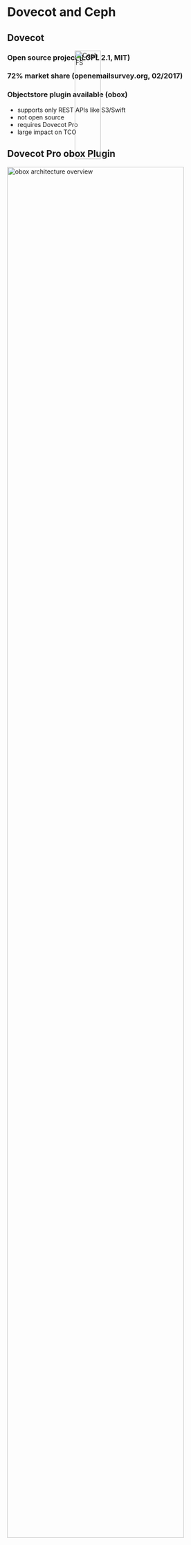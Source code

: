 <!-- .slide: data-state="section-break" id="section-break-4" data-timing="10s" -->
# Dovecot and Ceph


<!-- .slide: data-state="normal" id="librmb-dovecot" data-timing="20s" data-menu-title="Dovecot" -->
## Dovecot

<div>
    <img style="height: 25%; left: 40%; position: absolute" alt="CephFS"
         data-src="images/dovecot_logo.svg" />
</div>

### Open source project (LGPL 2.1, MIT) <!-- .element class="fragment" data-fragment-index="0"-->

### 72% market share (openemailsurvey.org, 02/2017) <!-- .element class="fragment" data-fragment-index="1"-->

### Objectstore plugin available (obox) <!-- .element class="fragment" data-fragment-index="2"-->
* supports only REST APIs like S3/Swift <!-- .element class="fragment" data-fragment-index="2"-->
* not open source <!-- .element class="fragment" data-fragment-index="2"-->
* requires Dovecot Pro <!-- .element class="fragment" data-fragment-index="2"-->
* large impact on TCO <!-- .element class="fragment" data-fragment-index="2"-->


<!-- .slide: data-state="normal" id="dovecot-obox" data-timing="20s" data-menu-title="librmb" -->
## Dovecot Pro obox Plugin
<div>
     <img style="width:90%;" alt="obox architecture overview" 
          data-src="images/dovecot-obox-plugin-architecture-normal.svg" />
</div>


<!-- .slide: data-state="normal" id="librmb-DT" data-timing="20s" data-menu-title="DT's approach" -->
## DT's approach
<div>
     <img style="position: absolute; width:40%; left: 70%;" alt="Partner"
          data-src="images/partner.png" />
</div> <!-- .element class="fragment" data-fragment-index="4"-->

* no open source solution on the market <!-- .element class="fragment" data-fragment-index="0"-->
* closed source is no option <!-- .element class="fragment" data-fragment-index="1"-->
* develop / sponsor a solution <!-- .element class="fragment" data-fragment-index="2"-->
* open source it <!-- .element class="fragment" data-fragment-index="3"-->
* partner with: <!-- .element class="fragment" data-fragment-index="4"-->
  * `Wido den Hollander (42on.com)` for consulting <!-- .element class="fragment" data-fragment-index="4"-->
  * `Tallence AG` for development <!-- .element class="fragment" data-fragment-index="4"-->
  * `SUSE` for Ceph <!-- .element class="fragment" data-fragment-index="4"-->


<!-- .slide: data-state="normal" id="librmb-DT-1" data-timing="20s" data-menu-title="Ceph Dovecot Plugin" -->
## Ceph plugin for Dovecot
<div>
     <img style="width:30%; left: 65%; position: absolute" alt="Ceph Plugin basics"
          data-src="images/dovecot-plugin-simple.svg" />
</div>

### First Step: hybrid approach <!-- .element class="fragment" data-fragment-index="0"-->

### Emails <!-- .element class="fragment" data-fragment-index="1"-->
* Store in RADOS Cluster <!-- .element class="fragment" data-fragment-index="1"-->

### Metadata and indexes <!-- .element class="fragment" data-fragment-index="2"-->
* Store in CephFS <!-- .element class="fragment" data-fragment-index="2"-->

### Be as generic as possible <!-- .element class="fragment" data-fragment-index="3"-->
* Split out code into libraries <!-- .element class="fragment" data-fragment-index="3"-->
* Integrate into corresponding upstream projects <!-- .element class="fragment" data-fragment-index="3"-->


<!-- .slide: data-state="normal" id="librmb-DT-2.0" data-timing="20s" data-menu-title="librmb" -->
## Librados mailbox (librmb)

<span class="fragment" data-fragment-index="0">
### Generic email abstraction on top of librados <!-- .element: class="fragment" data-fragment-index="0" -->
</span>

### Out of scope: <!-- .element: class="fragment" data-fragment-index="1" -->

<span class="fragment" data-fragment-index="2">
* User data and credential storage <!-- .element: class="fragment" data-fragment-index="2" -->
  * target are huge installations where usually are already solutions in place <!-- .element: class="fragment" data-fragment-index="2" -->
</span>

<span class="fragment" data-fragment-index="3">
* Full text indexes <!-- .element: class="fragment" data-fragment-index="3" -->
  * There are solutions already available and working outside email storage <!-- .element: class="fragment" data-fragment-index="3" -->
</span>


<!-- .slide: data-state="normal" id="librmb-DT-2.1" data-timing="20s" data-menu-title="librmb" -->
## Librados mailbox (librmb)

<div>
     <img alt="librmb architecture overview"
          data-src="images/dovecot-plugin-architecture-normal.svg" />
</div>


<!-- .slide: data-state="normal" id="librmb-DT-2.2" data-timing="20s" data-menu-title="librmb - Mail Object Format" -->
## librmb - Mail Object Format

### Mails are immutable regarding the RFC-5322 content <!-- .element: class="fragment" data-fragment-index="1" -->

### RFC-5322 content stored in RADOS directly <!-- .element: class="fragment" data-fragment-index="2" -->

<span class="fragment" data-fragment-index="3">
### Immutable attributes used by Dovecot stored in RADOS xattr <!-- .element: class="fragment" data-fragment-index="3" -->
* rbox format version <!-- .element: class="fragment" data-fragment-index="3" -->
* GUID <!-- .element: class="fragment" data-fragment-index="3" -->
* Received and save date <!-- .element: class="fragment" data-fragment-index="3" -->
* POP3 UIDL and POP3 order <!-- .element: class="fragment" data-fragment-index="3" -->
* Mailbox GUID <!-- .element: class="fragment" data-fragment-index="3" -->
* Physical and virtual size <!-- .element: class="fragment" data-fragment-index="3" -->
* Mail UID <!-- .element: class="fragment" data-fragment-index="3" -->
</span>

### writable attributes are stored in Dovecot index files <!-- .element: class="fragment" data-fragment-index="4" -->


<!-- .slide: data-state="normal" id="librmb-DT-2.3" data-timing="20s" data-menu-title="rmb tool" -->
## Dump email details from RADOS

<pre><code class="none">$> rmb -p mail_storage -N t1 ls M=ad54230e65b49a59381100009c60b9f7

mailbox_count: 1

MAILBOX: M(mailbox_guid)=ad54230e65b49a59381100009c60b9f7
         mail_total=2, mails_displayed=2
         mailbox_size=5539 bytes

         MAIL:   U(uid)=4
                 oid = a2d69f2868b49a596a1d00009c60b9f7
                 R(receive_time)=Tue Jan 14 00:18:11 2003
                 S(save_time)=Mon Aug 21 12:22:32 2017
                 Z(phy_size)=2919 V(v_size) = 2919 stat_size=2919
                 M(mailbox_guid)=ad54230e65b49a59381100009c60b9f7
                 G(mail_guid)=a3d69f2868b49a596a1d00009c60b9f7
                 I(rbox_version): 0.1
[..]
</code></pre>


<!-- .slide: data-state="normal" id="librmb-DT-2.4" data-timing="20s" data-menu-title="rados-dict" -->
## RADOS Dictionary Plugin

### make use of Ceph omap key/value store
### RADOS namespaces
 * `shared/<key>`
 * `priv/<key>`

### used by Dovecot to store metadata, quota, ...


<!-- .slide: data-state="normal" id="librmb-DT-3" data-timing="20s" data-menu-title="librmb" -->
## It's open source!

### <span>License: `LGPLv2.1`</span><!-- .element: class="fragment" data-fragment-index="0" -->

### <span>Language: `C++`</span> <!-- .element: class="fragment" data-fragment-index="1" -->

### <span>Location: <a href="https://github.com/ceph-dovecot/">github.com/ceph-dovecot/</a></span> <!-- .element: class="fragment" data-fragment-index="2" -->

<span class="fragment" data-fragment-index="3">
### Supported Dovecot versions: <!-- .element: class="fragment" data-fragment-index="3" -->
* 2.2 >= 2.2.21 <!-- .element: class="fragment" data-fragment-index="3" -->
* 2.3 <!-- .element: class="fragment" data-fragment-index="3" -->
</span>


<!-- .slide: data-state="normal" id="ceph-requirements" data-timing="20s" data-menu-title="Ceph requirements" -->
## Ceph Requirements

<span class="fragment" data-fragment-index="0">
### Performance <!-- .element: class="fragment" data-fragment-index="0" -->
* Write performance for emails is critical <!-- .element: class="fragment" data-fragment-index="0" -->
* metadata/index read/write performance <!-- .element: class="fragment" data-fragment-index="0" -->
</span>

<span class="fragment" data-fragment-index="1">
### Cost <!-- .element: class="fragment" data-fragment-index="1" -->
* Erasure Coding (EC) for emails <!-- .element: class="fragment" data-fragment-index="1" -->
* Replication for CephFS <!-- .element: class="fragment" data-fragment-index="1" -->
</span>

<span class="fragment" data-fragment-index="2">
### Reliability <!-- .element: class="fragment" data-fragment-index="2" -->
* MUST survice failure of disk, server, rack and even fire compartments <!-- .element: class="fragment" data-fragment-index="2" -->
</span>


<!-- .slide: data-state="normal" id="ceph-version" data-timing="20s" data-menu-title="Ceph version" -->
## Which Ceph Release?

<div>
     <img style="width: 55%; left: 50%; position: absolute" alt="ceph luminous"
          data-src="images/ceph-luminous.png" />
</div> <!-- .element: class="fragment" data-fragment-index="4" -->

### Required Features: <!-- .element: class="fragment" data-fragment-index="0" -->

* <!-- .element: class="fragment" data-fragment-index="1" --> Bluestore
  * <!-- .element: class="fragment" data-fragment-index="1" --> should be at least 2x faster than filestore
* <!-- .element: class="fragment" data-fragment-index="2" --> CephFS
  * <!-- .element: class="fragment" data-fragment-index="2" --> Stable release
  * <!-- .element: class="fragment" data-fragment-index="2" --> Multi-MDS
* <!-- .element: class="fragment" data-fragment-index="3" --> Erasure coding


<!-- .slide: data-state="normal" id="ceph-suse" data-timing="20s" data-menu-title="SUSE Products" -->
## SUSE Products to use

### SLES 12-SP3 and SES 5
<div>
     <img style="width: 80%;" alt="ceph luminous"
          data-src="images/SUSE_Products.png" />
</div>
